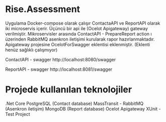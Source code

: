 # Rise.Assessment

Uygulama Docker-compose olarak çalışır
ContactaAPI ve ReportAPI olarak iki microservis içerir.
Üçüncü bir api ile (Ocelot Apigateway) gateway verilmiştir.
Mikroservisler arasında ContactAPI - PrepareReport action ı üzerinden RabbitMQ asenkron iletişimi kurularak rapor hazırlanmaktadır.
Apigateway projesine OcelotForSwagger eklentisi eklenmiştir. (Eklenti henüz sağlıklı çalışmıyor)

ContactAPI - swagger
http://localhost:8080/swagger

ReportAPI - swagger
http://localhost:8081/swagger

# Projede kullanılan teknolojiler
.Net Core 
PostgreSQL (Contact database)
MassTransit - RabbitMQ (Asenkron iletişim)
MongoDB (Report database)
Ocelot Apigateway
XUnit - Test Project
